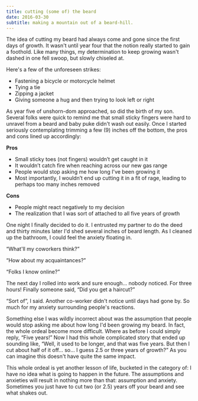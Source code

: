 ```yaml
---
title: cutting (some of) the beard
date: 2016-03-30
subtitle: making a mountain out of a beard-hill.
---
```

The idea of cutting my beard had always come and gone since the first days of growth. It wasn't until year four that the notion really started to gain a foothold. Like many things, my determination to keep growing wasn't dashed in one fell swoop, but slowly chiseled at. 

Here's a few of the unforeseen strikes:

- Fastening a bicycle or motorcycle helmet
- Tying a tie
- Zipping a jacket
- Giving someone a hug and then trying to look left or right

As year five of unshorn-dom approached, so did the birth of my son. Several folks were quick to remind me that small sticky fingers were hard to unravel from a beard and baby puke didn't wash out easily. Once I started seriously contemplating trimming a few (9) inches off the bottom, the pros and cons lined up accordingly:

**Pros**

- Small sticky toes (not fingers) wouldn’t get caught in it
- It wouldn’t catch fire when reaching across our new gas range
- People would stop asking me how long I've been growing it
- Most importantly, I wouldn’t end up cutting it in a fit of rage, leading to perhaps too many inches removed

**Cons**

- People might react negatively to my decision
- The realization that I was sort of attached to all five years of growth

One night I finally decided to do it. I entrusted my partner to do the deed and thirty minutes later I'd shed several inches of beard length. As I cleaned up the bathroom, I could feel the anxiety floating in.

“What'll my coworkers think?”

“How about my acquaintances?”

“Folks I know online?”

The next day I rolled into work and sure enough… nobody noticed. For three hours! Finally someone said, “Did you get a haircut?”

“Sort of”, I said. Another co-worker didn't notice until days had gone by. So much for my anxiety surrounding people's reactions.

Something else I was wildly incorrect about was the assumption that people would stop asking me about how long I'd been growing my beard. In fact, the whole ordeal become more difficult. Where as before I could simply reply, “Five years!” Now I had this whole complicated story that ended up sounding like, “Well, it used to be longer, and that was five years. But then I cut about half of it off… so… I guess 2.5 or three years of growth?” As you can imagine this doesn't have quite the same impact.

This whole ordeal is yet another lesson of life, bucketed in the category of: I have no idea what is going to happen in the future. The assumptions and anxieties will result in nothing more than that: assumption and anxiety. Sometimes you just have to cut two (or 2.5) years off your beard and see what shakes out.